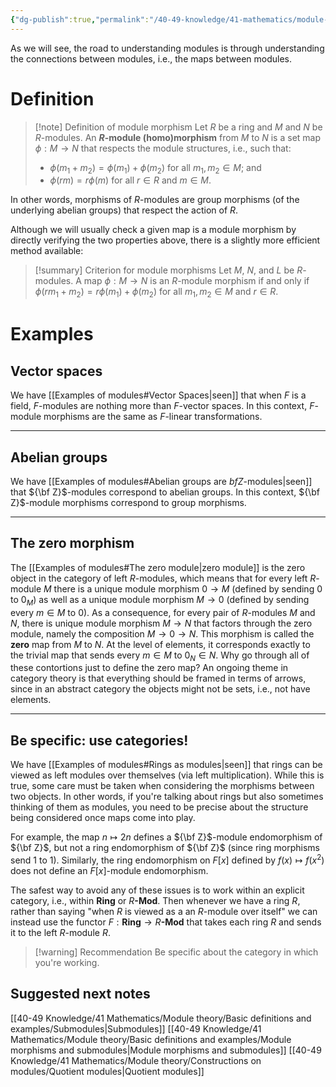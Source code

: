 ```yaml
---
{"dg-publish":true,"permalink":"/40-49-knowledge/41-mathematics/module-theory/basic-definitions-and-examples/module-morphisms/","tags":["module_theory"],"updated":"2024-09-30T12:31:32-07:00"}
---
```


As we will see, the road to understanding modules is through understanding the connections between modules, i.e., the maps between modules.

# Definition

>[!note] Definition of module morphism
>Let $R$ be a ring and $M$ and $N$ be $R$-modules. An **$R$-module (homo)morphism** from $M$ to $N$ is a set map $\phi:M\to N$ that respects the module structures, i.e., such that:
>- $\phi(m_1+m_2)=\phi(m_1)+\phi(m_2)$ for all $m_1, m_2\in M$; and
>- $\phi(rm)=r\phi(m)$ for all $r\in R$ and $m\in M$.

In other words, morphisms of $R$-modules are group morphisms (of the underlying abelian groups) that respect the action of $R$.

Although we will usually check a given map is a module morphism by directly verifying the two properties above, there is a slightly more efficient method available:

>[!summary] Criterion for module morphisms
>Let $M$, $N$, and $L$ be $R$-modules. A map $\phi:M\to N$ is an $R$-module morphism if and only if $\phi(rm_1+m_2)=r\phi(m_1)+\phi(m_2)$ for all $m_1, m_2\in M$ and $r\in R$.

# Examples

## Vector spaces

We have [[Examples of modules#Vector Spaces\|seen]] that when $F$ is a field, $F$-modules are nothing more than $F$-vector spaces. In this context, $F$-module morphisms are the same as $F$-linear transformations.

---
## Abelian groups

We have [[Examples of modules#Abelian groups are ${ bf Z}$-modules\|seen]] that ${\bf Z}$-modules correspond to  abelian groups. In this context, ${\bf Z}$-module morphisms correspond to group morphisms.

---
## The zero morphism

The [[Examples of modules#The zero module\|zero module]] is the zero object in the category of left $R$-modules, which means that for every left $R$-module $M$ there is a unique module morphism $0\to M$ (defined by sending $0$ to $0_M$) as well as a unique module morphism $M\to 0$ (defined by sending every $m\in M$ to $0$). As a consequence, for every pair of $R$-modules $M$ and $N$, there is unique module morphism $M\to N$ that factors through the zero module, namely the composition $M\to 0\to N$. This morphism is called the **zero** map from $M$ to $N$. At the level of elements, it corresponds exactly to the trivial map that sends every $m\in M$ to $0_N\in N$. Why go through all of these contortions just to define the zero map? An ongoing theme in category theory is that everything should be framed in terms of arrows, since in an abstract category the objects might not be sets, i.e., not have elements.

---

## Be specific: use categories!

We have [[Examples of modules#Rings as modules\|seen]] that rings can be viewed as left modules over themselves (via left multiplication). While this is true, some care must be taken when considering the morphisms between two objects. In other words, if you're talking about rings but also sometimes thinking of them as modules, you need to be precise about the structure being considered once maps come into play.

For example, the map $n\mapsto 2n$ defines a ${\bf Z}$-module endomorphism of ${\bf Z}$, but not a ring endomorphism of ${\bf Z}$ (since ring morphisms send 1 to 1). Similarly, the ring endomorphism on $F[x]$ defined by $f(x)\mapsto f(x^2)$ does not define an $F[x]$-module endomorphism.

The safest way to avoid any of these issues is to work within an explicit category, i.e., within $\textbf{Ring}$ or $R\textbf{-Mod}$. Then whenever we have a ring $R$, rather than saying "when $R$ is viewed as a an $R$-module over itself" we can instead use the functor $F:\textbf{Ring}\to R\textbf{-Mod}$ that takes each ring $R$ and sends it to the left $R$-module $R$.

> [!warning] Recommendation
> Be specific about the category in which you're working.

## Suggested next notes

[[40-49 Knowledge/41 Mathematics/Module theory/Basic definitions and examples/Submodules\|Submodules]]
[[40-49 Knowledge/41 Mathematics/Module theory/Basic definitions and examples/Module morphisms and submodules\|Module morphisms and submodules]]
[[40-49 Knowledge/41 Mathematics/Module theory/Constructions on modules/Quotient modules\|Quotient modules]]

